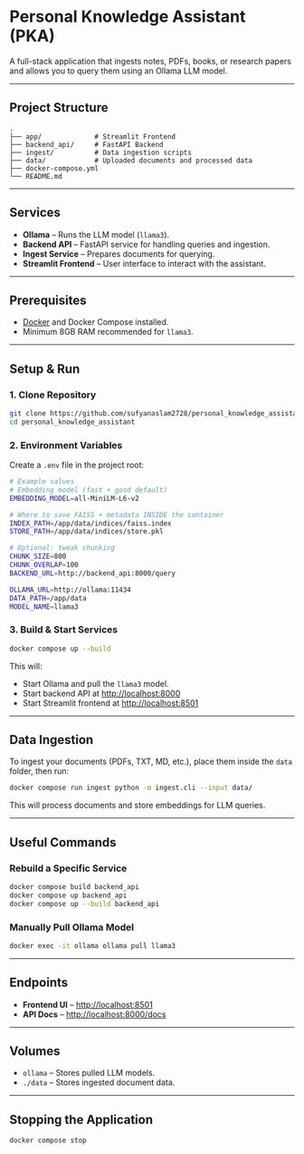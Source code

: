 # Personal Knowledge Assistant (PKA)

A full-stack application that ingests notes, PDFs, books, or research papers and allows you to query them using an Ollama LLM model.

---

## Project Structure

```
.
├── app/             # Streamlit Frontend
├── backend_api/     # FastAPI Backend
├── ingest/          # Data ingestion scripts
├── data/            # Uploaded documents and processed data
├── docker-compose.yml
└── README.md
```

---

## Services

- **Ollama** – Runs the LLM model (`llama3`).
- **Backend API** – FastAPI service for handling queries and ingestion.
- **Ingest Service** – Prepares documents for querying.
- **Streamlit Frontend** – User interface to interact with the assistant.

---

## Prerequisites

- [Docker](https://docs.docker.com/get-docker/) and Docker Compose installed.
- Minimum 8GB RAM recommended for `llama3`.

---

## Setup & Run

### 1. Clone Repository

```bash
git clone https://github.com/sufyanaslam2728/personal_knowledge_assistant.git
cd personal_knowledge_assistant
```

### 2. Environment Variables

Create a `.env` file in the project root:

```bash
# Example values
# Embedding model (fast + good default)
EMBEDDING_MODEL=all-MiniLM-L6-v2

# Where to save FAISS + metadata INSIDE the container
INDEX_PATH=/app/data/indices/faiss.index
STORE_PATH=/app/data/indices/store.pkl

# Optional: tweak chunking
CHUNK_SIZE=800
CHUNK_OVERLAP=100
BACKEND_URL=http://backend_api:8000/query

OLLAMA_URL=http://ollama:11434
DATA_PATH=/app/data
MODEL_NAME=llama3
```

### 3. Build & Start Services

```bash
docker compose up --build
```

This will:

- Start Ollama and pull the `llama3` model.
- Start backend API at [http://localhost:8000](http://localhost:8000)
- Start Streamlit frontend at [http://localhost:8501](http://localhost:8501)

---

## Data Ingestion

To ingest your documents (PDFs, TXT, MD, etc.), place them inside the `data` folder, then run:

```bash
docker compose run ingest python -m ingest.cli --input data/
```

This will process documents and store embeddings for LLM queries.

---

## Useful Commands

### Rebuild a Specific Service

```bash
docker compose build backend_api
docker compose up backend_api
docker compose up --build backend_api
```

### Manually Pull Ollama Model

```bash
docker exec -it ollama ollama pull llama3
```

---

## Endpoints

- **Frontend UI** – [http://localhost:8501](http://localhost:8501)
- **API Docs** – [http://localhost:8000/docs](http://localhost:8000/docs)

---

## Volumes

- `ollama` – Stores pulled LLM models.
- `./data` – Stores ingested document data.

---

## Stopping the Application

```bash
docker compose stop
```
